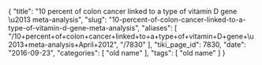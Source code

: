 {
    "title": "10 percent of colon cancer linked to a type of vitamin D gene \u2013 meta-analysis",
    "slug": "10-percent-of-colon-cancer-linked-to-a-type-of-vitamin-d-gene-meta-analysis",
    "aliases": [
        "/10+percent+of+colon+cancer+linked+to+a+type+of+vitamin+D+gene+\u2013+meta-analysis+April+2012",
        "/7830"
    ],
    "tiki_page_id": 7830,
    "date": "2016-09-23",
    "categories": [
        "old name"
    ],
    "tags": [
        "old name"
    ]
}